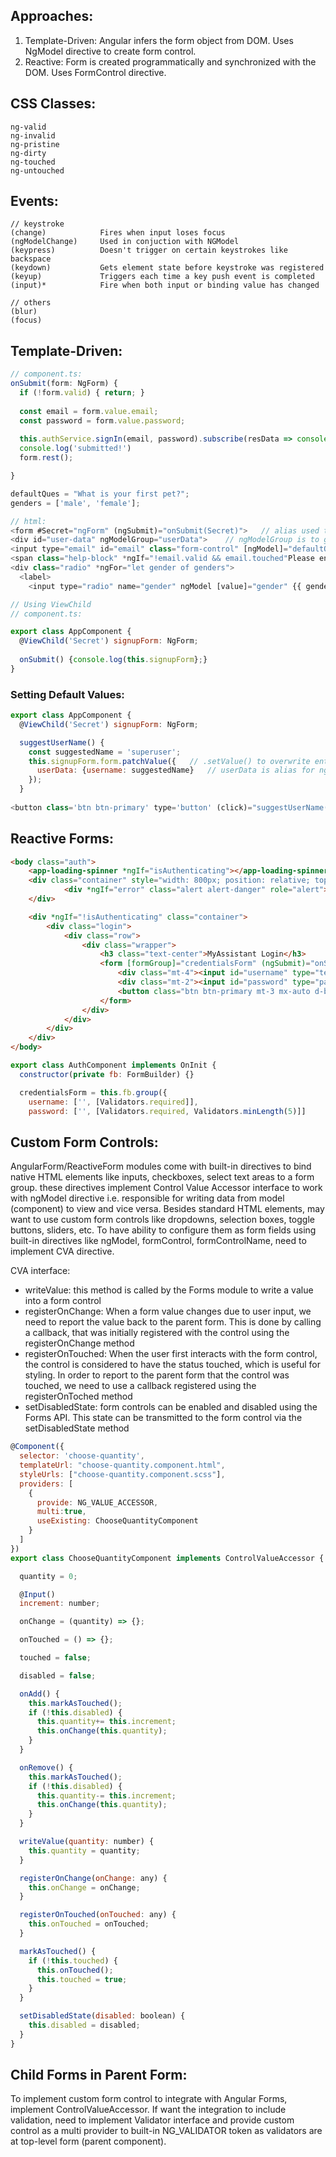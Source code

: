 ## Approaches:
1) Template-Driven: Angular infers the form object from DOM. Uses NgModel directive to create form control.
2) Reactive: Form is created programmatically and synchronized with the DOM. Uses FormControl directive.

## CSS Classes:
```
ng-valid
ng-invalid
ng-pristine
ng-dirty
ng-touched
ng-untouched
```

## Events:
```
// keystroke
(change)            Fires when input loses focus
(ngModelChange)     Used in conjuction with NGModel
(keypress)          Doesn't trigger on certain keystrokes like backspace
(keydown)           Gets element state before keystroke was registered
(keyup)             Triggers each time a key push event is completed
(input)*            Fire when both input or binding value has changed

// others
(blur)
(focus)
```

## Template-Driven:
```javascript
// component.ts:
onSubmit(form: NgForm) {
  if (!form.valid) { return; }
  
  const email = form.value.email;
  const password = form.value.password;
  
  this.authService.signIn(email, password).subscribe(resData => console.log(resData), error => console.log(error));
  console.log('submitted!')
  form.rest();

}

defaultQues = "What is your first pet?"; 
genders = ['male', 'female'];

// html:
<form #Secret="ngForm" (ngSubmit)="onSubmit(Secret)">   // alias used to get access to form
<div id="user-data" ngModelGroup="userData">    // ngModelGroup is to group data
<input type="email" id="email" class="form-control" [ngModel]="defaultQues" name="email" required email #email="ngModel">  // input is registered to "name"
<span class="help-block" *ngIf="!email.valid && email.touched"Please enter a valid email </span>
<div class="radio" *ngFor="let gender of genders">
  <label>
    <input type="radio" name="gender" ngModel [value]="gender" {{ gender }}>
```
```javascript
// Using ViewChild
// component.ts:

export class AppComponent {
  @ViewChild('Secret') signupForm: NgForm;
  
  onSubmit() {console.log(this.signupForm};}
}
```
### Setting Default Values:
```javascript
export class AppComponent {
  @ViewChild('Secret') signupForm: NgForm;

  suggestUserName() {
    const suggestedName = 'superuser';
    this.signupForm.form.patchValue({   // .setValue() to overwrite entire form
      userData: {username: suggestedName}   // userData is alias for ngModelGroup, username is id from input
    });
  }
  
<button class='btn btn-primary' type='button' (click)="suggestUserName()">Suggest a name</button>
```
## Reactive Forms:
```html
<body class="auth">
    <app-loading-spinner *ngIf="isAuthenticating"></app-loading-spinner>
    <div class="container" style="width: 800px; position: relative; top: 100px; text-align: center">
            <div *ngIf="error" class="alert alert-danger" role="alert"><h4>Login was unsuccessful. {{ errorMessage }}</h4></div>
    </div>

    <div *ngIf="!isAuthenticating" class="container">
        <div class="login">
            <div class="row">
                <div class="wrapper">
                    <h3 class="text-center">MyAssistant Login</h3>
                    <form [formGroup]="credentialsForm" (ngSubmit)="onSubmit()">
                        <div class="mt-4"><input id="username" type="text" class="form-control" placeholder="Your username" formControlName="username"></div>
                        <div class="mt-2"><input id="password" type="password" class="form-control" placeholder="Your password" formControlName="password"></div>
                        <button class="btn btn-primary mt-3 mx-auto d-block" type="submit" [disabled]="!credentialsForm.valid">Submit</button>
                    </form>
                </div>
            </div>
        </div>
    </div>
</body>
```
```javascript
export class AuthComponent implements OnInit {
  constructor(private fb: FormBuilder) {}

  credentialsForm = this.fb.group({
    username: ['', [Validators.required]], 
    password: ['', [Validators.required, Validators.minLength(5)]]
```

## Custom Form Controls:
AngularForm/ReactiveForm modules come with built-in directives to bind native HTML elements like inputs, checkboxes, select text areas to a form group. these directives implement Control Value Accessor interface to work with ngModel directive i.e. responsible for writing data from model (component) to view and vice versa. Besides standard HTML elements, may want to use custom form controls like dropdowns, selection boxes, toggle buttons, sliders, etc. To have ability to configure them as form fields using built-in directives like ngModel, formControl, formControlName, need to implement CVA directive.

CVA interface:
- writeValue: this method is called by the Forms module to write a value into a form control
- registerOnChange: When a form value changes due to user input, we need to report the value back to the parent form. This is done by calling a callback, that was initially registered with the control using the registerOnChange method
- registerOnTouched: When the user first interacts with the form control, the control is considered to have the status touched, which is useful for styling. In order to report to the parent form that the control was touched, we need to use a callback registered using the registerOnToched method
- setDisabledState: form controls can be enabled and disabled using the Forms API. This state can be transmitted to the form control via the setDisabledState method

```javascript
@Component({
  selector: 'choose-quantity',
  templateUrl: "choose-quantity.component.html",
  styleUrls: ["choose-quantity.component.scss"],
  providers: [
    {
      provide: NG_VALUE_ACCESSOR,
      multi:true,
      useExisting: ChooseQuantityComponent
    }
  ]
})
export class ChooseQuantityComponent implements ControlValueAccessor {

  quantity = 0;

  @Input()
  increment: number;

  onChange = (quantity) => {};

  onTouched = () => {};

  touched = false;

  disabled = false;

  onAdd() {
    this.markAsTouched();
    if (!this.disabled) {
      this.quantity+= this.increment;
      this.onChange(this.quantity);
    }
  }

  onRemove() {
    this.markAsTouched();
    if (!this.disabled) {
      this.quantity-= this.increment;
      this.onChange(this.quantity);
    }
  }

  writeValue(quantity: number) {
    this.quantity = quantity;
  }

  registerOnChange(onChange: any) {
    this.onChange = onChange;
  }

  registerOnTouched(onTouched: any) {
    this.onTouched = onTouched;
  }

  markAsTouched() {
    if (!this.touched) {
      this.onTouched();
      this.touched = true;
    }
  }

  setDisabledState(disabled: boolean) {
    this.disabled = disabled;
  }
}
```


## Child Forms in Parent Form:
To implement custom form control to integrate with Angular Forms, implement ControlValueAccessor. If want the integration to include validation, need to implement Validator interface and provide custom control as a multi provider to built-in NG_VALIDATOR token as validators are at top-level form (parent component).

